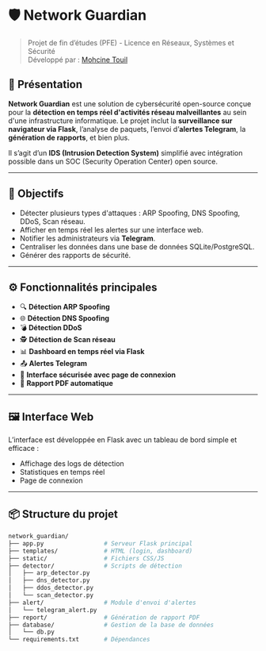 # 🛡️ Network Guardian

> Projet de fin d’études (PFE) - Licence en Réseaux, Systèmes et Sécurité  
> Développé par : [Mohcine Touil](https://github.com/touilmohcine1)

## 📌 Présentation

**Network Guardian** est une solution de cybersécurité open-source conçue pour la **détection en temps réel d'activités réseau malveillantes** au sein d'une infrastructure informatique. Le projet inclut la **surveillance sur navigateur via Flask**, l’analyse de paquets, l’envoi d’**alertes Telegram**, la **génération de rapports**, et bien plus.

Il s’agit d’un **IDS (Intrusion Detection System)** simplifié avec intégration possible dans un SOC (Security Operation Center) open source.

---

## 🎯 Objectifs

- Détecter plusieurs types d'attaques : ARP Spoofing, DNS Spoofing, DDoS, Scan réseau.
- Afficher en temps réel les alertes sur une interface web.
- Notifier les administrateurs via **Telegram**.
- Centraliser les données dans une base de données SQLite/PostgreSQL.
- Générer des rapports de sécurité.

---

## ⚙️ Fonctionnalités principales

- 🔍 **Détection ARP Spoofing**  
- 🌐 **Détection DNS Spoofing**  
- 💣 **Détection DDoS**  
- 🕵️ **Détection de Scan réseau**  
- 📊 **Dashboard en temps réel via Flask**
- 📤 **Alertes Telegram**
- 🔐 **Interface sécurisée avec page de connexion**
- 📝 **Rapport PDF automatique**

---

## 🖼️ Interface Web

L’interface est développée en Flask avec un tableau de bord simple et efficace :
- Affichage des logs de détection
- Statistiques en temps réel
- Page de connexion

---

## 📦 Structure du projet

```bash
network_guardian/
├── app.py                 # Serveur Flask principal
├── templates/             # HTML (login, dashboard)
├── static/                # Fichiers CSS/JS
├── detector/              # Scripts de détection
│   ├── arp_detector.py
│   ├── dns_detector.py
│   ├── ddos_detector.py
│   └── scan_detector.py
├── alert/                 # Module d'envoi d'alertes
│   └── telegram_alert.py
├── report/                # Génération de rapport PDF
├── database/              # Gestion de la base de données
│   └── db.py
└── requirements.txt       # Dépendances





